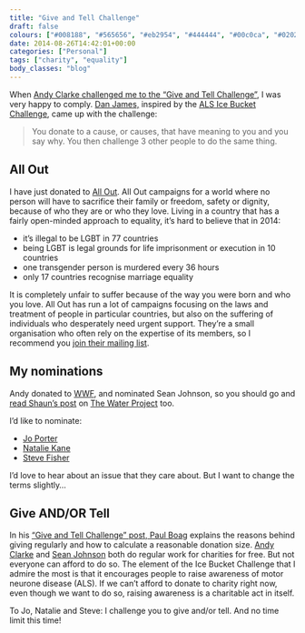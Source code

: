 ```yaml
---
title: "Give and Tell Challenge"
draft: false
colours: ["#008188", "#565656", "#eb2954", "#444444", "#00c0ca", "#020202", "#e4bb07"]
date: 2014-08-26T14:42:01+00:00
categories: ["Personal"]
tags: ["charity", "equality"]
body_classes: "blog"
---
```


When [Andy Clarke challenged me to the “Give and Tell Challenge”](http://stuffandnonsense.co.uk/blog/about/give-and-tell-challenge), I was very happy to comply. [Dan James,](http://www.ceoblues.com/archive/2014/august/giveandtell) inspired by the [ALS Ice Bucket Challenge](https://en.wikipedia.org/wiki/Ice_Bucket_Challenge), came up with the challenge:

> You donate to a cause, or causes, that have meaning to you and you say why. You then challenge 3 other people to do the same thing.

## All Out

I have just donated to [All Out](https://allout.org/en). All Out campaigns for a world where no person will have to sacrifice their family or freedom, safety or dignity, because of who they are or who they love. Living in a country that has a fairly open-minded approach to equality, it’s hard to believe that in 2014:

* it’s illegal to be LGBT in 77 countries
* being LGBT is legal grounds for life imprisonment or execution in 10 countries
* one transgender person is murdered every 36 hours
* only 17 countries recognise marriage equality

It is completely unfair to suffer because of the way you were born and who you love. All Out has run a lot of campaigns focusing on the laws and treatment of people in particular countries, but also on the suffering of individuals who desperately need urgent support. They’re a small organisation who often rely on the expertise of its members, so I recommend you [join their mailing list](https://allout.org/en/about).

## My nominations

Andy donated to [WWF](https://support.wwf.org.uk/adopt-a-gorilla/), and nominated Sean Johnson, so you should go and [read Shaun’s post](https://medium.com/@seanuk/give-and-tell-challenge-834534af3373) on [The Water Project](http://thewaterproject.org/) too.

I’d like to nominate:

* [Jo Porter](http://twitter.com/joanna_p)
* [Natalie Kane](http://twitter.com/nd_kane)
* [Steve Fisher](http://twitter.com/hellofisher)

I’d love to hear about an issue that they care about. But I want to change the terms slightly…

## Give AND/OR Tell

In his [“Give and Tell Challenge” post, Paul Boag](https://medium.com/@boagworld/the-ice-bucket-challenge-e0663fbf6544) explains the reasons behind giving regularly and how to calculate a reasonable donation size. [Andy Clarke](http://stuffandnonsense.co.uk/blog/about/give-and-tell-challenge) and [Sean Johnson](https://medium.com/@seanuk/give-and-tell-challenge-834534af3373) both do regular work for charities for free. But not everyone can afford to do so. The element of the Ice Bucket Challenge that I admire the most is that it encourages people to raise awareness of motor neurone disease (ALS). If we can’t afford to donate to charity right now, even though we want to do so, raising awareness is a charitable act in itself.

To Jo, Natalie and Steve: I challenge you to give and/or tell. And no time limit this time!

	